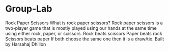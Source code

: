 # Group-Lab
Rock Paper Scissors
What is rock paper scissors? Rock paper scissors is a two-player game that is mostly played using our hands at the same time using either rock, paper, or scissors.
Rock beats scissors
Paper beats rock
Scissors beats paper
If both choose the same one then it is a draw/tie.
Built by Harsahaj Dhillon
